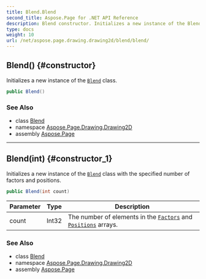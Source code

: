 ```yaml
---
title: Blend.Blend
second_title: Aspose.Page for .NET API Reference
description: Blend constructor. Initializes a new instance of the Blend class
type: docs
weight: 10
url: /net/aspose.page.drawing.drawing2d/blend/blend/
---
```

## Blend() {#constructor}

Initializes a new instance of the [`Blend`](../) class.

```csharp
public Blend()
```

### See Also

* class [Blend](../)
* namespace [Aspose.Page.Drawing.Drawing2D](../../blend/)
* assembly [Aspose.Page](../../../)

---

## Blend(int) {#constructor_1}

Initializes a new instance of the [`Blend`](../) class with the specified number of factors and positions.

```csharp
public Blend(int count)
```

| Parameter | Type | Description |
| --- | --- | --- |
| count | Int32 | The number of elements in the [`Factors`](../factors/) and [`Positions`](../positions/) arrays. |

### See Also

* class [Blend](../)
* namespace [Aspose.Page.Drawing.Drawing2D](../../blend/)
* assembly [Aspose.Page](../../../)


